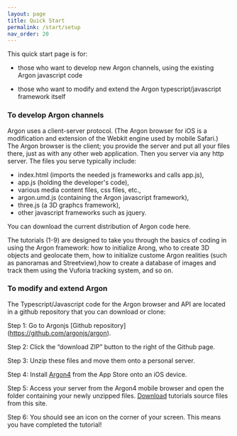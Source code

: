 ```yaml
---
layout: page
title: Quick Start
permalink: /start/setup
nav_order: 20
---
```


This quick start page is for:

* those who want to develop new Argon channels, using the existing Argon javascript code

* those who want to modify and extend the Argon typescript/javascript framework itself


### To develop Argon channels

Argon uses a client-server protocol. (The Argon browser for iOS is a modification and extension of the Webkit engine used by mobile Safari.) The Argon browser is the client; you provide the server and put all your files there, just as with any other web application. Then you server via any http server. The files you serve typically include: 


* index.html (imports the needed js frameworks and calls app.js),
* app.js (holding the developer's code),
* various media content files, css files, etc., 
* argon.umd.js (containing the Argon javascript framework), 
* three.js (a 3D graphcs framework),
* other javascript frameworks such as jquery. 

You can download the current distribution of Argon code here.

The tutorials (1-9) are designed to take you through the basics of coding in using the Argon framework: how to initialize Arong, who to create 3D objects and geolocate them, how to initialize custome Argon realities (such as panoramas and Streetview),how to create a database of images and track them using the Vuforia tracking system, and so on.  


### To modify and extend Argon 

The Typescript/Javascript code for the Argon browser and API are located in a github repository that you can download or clone:

Step 1: Go to Argonjs [Github repository] (https://github.com/argonjs/argon).

Step 2: Click the “download ZIP” button to the right of the Github page.

Step 3: Unzip these files and move them onto a personal server.

Step 4: Install [Argon4](https://itunes.apple.com/us/app/argon4/id944297993?ls=1&mt=8)  from the App Store onto an iOS device.

Step 5: Access your server from the Argon4 mobile browser and open the folder containing your newly unzipped files. <a href = "code.zip">Download</a> tutorials source files from this site.

Step 6: You should see an icon on the corner of your screen. This means you have completed the tutorial!

